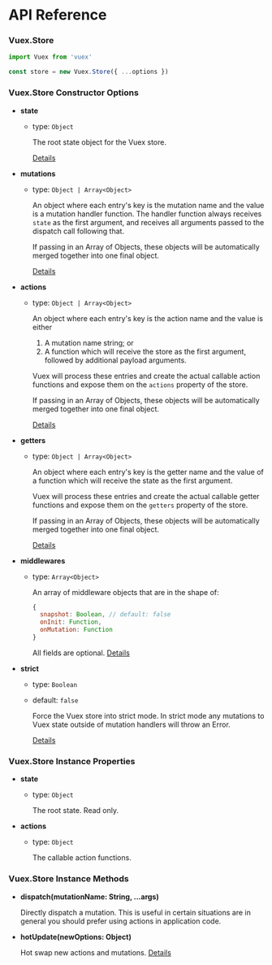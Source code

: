 # API Reference

### Vuex.Store

``` js
import Vuex from 'vuex'

const store = new Vuex.Store({ ...options })
```

### Vuex.Store Constructor Options

- **state**

  - type: `Object`

    The root state object for the Vuex store.

    [Details](state.md)

- **mutations**

  - type: `Object | Array<Object>`

    An object where each entry's key is the mutation name and the value is a mutation handler function. The handler function always receives `state` as the first argument, and receives all arguments passed to the dispatch call following that.

    If passing in an Array of Objects, these objects will be automatically merged together into one final object.

    [Details](mutations.md)

- **actions**

  - type: `Object | Array<Object>`

    An object where each entry's key is the action name and the value is either

    1. A mutation name string; or
    2. A function which will receive the store as the first argument, followed by additional payload arguments.

    Vuex will process these entries and create the actual callable action functions and expose them on the `actions` property of the store.

    If passing in an Array of Objects, these objects will be automatically merged together into one final object.

    [Details](actions.md)


- **getters**

  - type: `Object | Array<Object>`

    An object where each entry's key is the getter name and the value of a function which will receive the state as the first argument.

    Vuex will process these entries and create the actual callable getter functions and expose them on the `getters` property of the store.

    If passing in an Array of Objects, these objects will be automatically merged together into one final object.

    [Details](getters.md)

- **middlewares**

  - type: `Array<Object>`

    An array of middleware objects that are in the shape of:

    ``` js
    {
      snapshot: Boolean, // default: false
      onInit: Function,
      onMutation: Function
    }
    ```

    All fields are optional. [Details](middlewares.md)

- **strict**

  - type: `Boolean`
  - default: `false`

    Force the Vuex store into strict mode. In strict mode any mutations to Vuex state outside of mutation handlers will throw an Error.

    [Details](strict.md)

### Vuex.Store Instance Properties

- **state**

  - type: `Object`

    The root state. Read only.

- **actions**

  - type: `Object`

    The callable action functions.

### Vuex.Store Instance Methods

- **dispatch(mutationName: String, ...args)**

  Directly dispatch a mutation. This is useful in certain situations are in general you should prefer using actions in application code.

- **hotUpdate(newOptions: Object)**

  Hot swap new actions and mutations. [Details](hot-reload.md)
